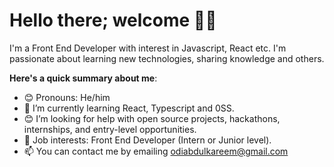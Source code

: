# Hello there; welcome 👋🏾



I'm a Front End Developer with interest in Javascript, React etc. I'm passionate about learning new technologies, sharing knowledge and others.

**Here's a quick summary about me**:

- 😊 Pronouns: He/him
- 🌱 I’m currently learning React, Typescript and 0SS.
- 😊 I’m looking for help with open source projects, hackathons, internships, and entry-level opportunities.
- 💼 Job interests: Front End Developer   (Intern or Junior level).
- 📫 You can contact me by emailing odiabdulkareem@gmail.com
